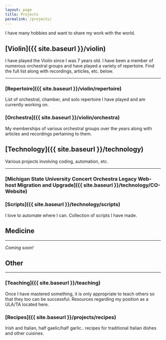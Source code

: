 ```yaml
---
layout: page
title: Projects
permalink: /projects/
---
```


I have many hobbies and want to share my work with the world.


## [Violin]({{ site.baseurl }}/violin)

I have played the Violin since I was 7 years old. I have been a member of numerous orchestral groups and have played a variety of repertoire. Find the full list along with recordings, articles, etc. below.

****

### [Repertoire]({{ site.baseurl }}/violin/repertoire)

List of orchestral, chamber, and solo repertoire I have played and am currently working on.

### [Orchestra]({{ site.baseurl }}/violin/orchestra)

My memberships of various orchestral groups over the years along with articles and recordings pertaining to them.


## [Technology]({{ site.baseurl }}/technology)

Various projects involving coding, automation, etc.

****

### [Michigan State University Concert Orchestra Legacy Web-host Migration and Upgrade]({{ site.baseurl }}/technology/CO-Website)

### [Scripts]({{ site.baseurl }}/technology/scripts)

I love to automate where I can. Collection of scripts I have made.


## Medicine

****

*Coming soon!*


## Other

****

### [Teaching]({{ site.baseurl }}/teaching)

Once I have mastered something, it is only appropriate to teach others so that they too can be successful. Resources regarding my position as a ULA/TA located here.

### [Recipes]({{ site.baseurl }}/projects/recipes)

Irish and Italian, half gaelic/half garlic.. recipes for traditional Italian dishes and other cuisines.

